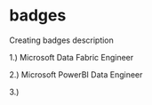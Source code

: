 # badges
Creating badges description

1.) Microsoft Data Fabric Engineer

2.) Microsoft PowerBI Data Engineer

3.) 
